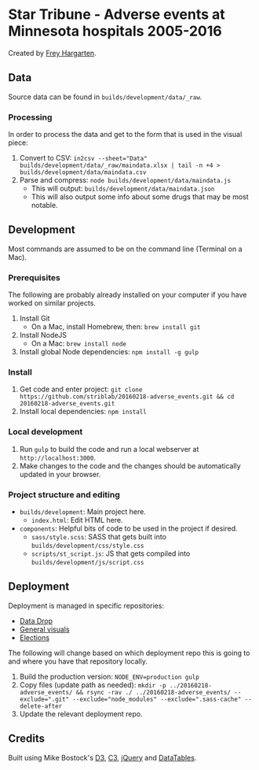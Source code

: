 # Star Tribune - Adverse events at Minnesota hospitals 2005-2016

Created by [Frey Hargarten](https://github.com/jeffhargarten).

## Data

Source data can be found in `builds/development/data/_raw`.

### Processing

In order to process the data and get to the form that is used in the visual piece:

1. Convert to CSV: `in2csv --sheet="Data" builds/development/data/_raw/maindata.xlsx | tail -n +4 > builds/development/data/maindata.csv`
2. Parse and compress: `node builds/development/data/maindata.js`
    * This will output: `builds/development/data/maindata.json`
    * This will also output some info about some drugs that may be most notable.

## Development

Most commands are assumed to be on the command line (Terminal on a Mac).

### Prerequisites

The following are probably already installed on your computer if you have worked on similar projects.

1. Install Git
    * On a Mac, install Homebrew, then: `brew install git`
2. Install NodeJS
    * On a Mac: `brew install node`
3. Install global Node dependencies: `npm install -g gulp`

### Install

1. Get code and enter project: `git clone https://github.com/striblab/20160218-adverse_events.git && cd 20160218-adverse_events.git`
2. Install local dependencies: `npm install`

### Local development

1. Run `gulp` to build the code and run a local webserver at `http://localhost:3000`.
2. Make changes to the code and the changes should be automatically updated in your browser.

### Project structure and editing

* `builds/development`: Main project here.
    * `index.html`: Edit HTML here.
* `components`: Helpful bits of code to be used in the project if desired.
    * `sass/style.scss`: SASS that gets built into `builds/development/css/style.css`
    * `scripts/st_script.js`: JS that gets compiled into `builds/development/js/script.css`


## Deployment

Deployment is managed in specific repositories:

* [Data Drop](https://github.com/striblab/datadrop)
* [General visuals](https://github.com/striblab/startribune_dataviz)
* [Elections](https://github.com/striblab/2016election)

The following will change based on which deployment repo this is going to and where you have that repository locally.

1. Build the production version: `NODE_ENV=production gulp`
2. Copy files (update path as needed): `mkdir -p ../20160218-adverse_events/ && rsync -rav ./ ../20160218-adverse_events/ --exclude=".git" --exclude="node_modules" --exclude=".sass-cache" --delete-after`
3. Update the relevant deployment repo.

## Credits

Built using Mike Bostock's [D3](https://github.com/mbostock/d3), [C3](https://github.com/masayuki0812/c3), [jQuery](https://github.com/jquery/jquery) and [DataTables](https://www.datatables.net/).